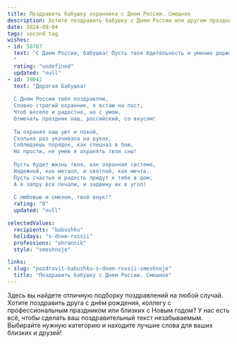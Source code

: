 ```yaml
---
title: Поздравить бабушку охранника с Днем России. Смешное
description: Хотите поздравить бабушку с Днем России или другим праздником? Наш ИИ создаст незабываемое поздравление, а вы обязательно выделитесь среди других.  
date: 2024-09-04
tags: second tag
wishes:
- id: 58787
  text: "С Днем России, бабушка! Пусть твоя бдительность и умение держать под контролем ситуацию будут не хуже, чем у самого опытного охранника. Никакие \"преступники\" - ни внуки, ни коты, не смогут подобраться к твоему спокойствию и благополучию! 🎉
  "
  rating: "undefined"
  updated: "null"
- id: 39042
  text: "Дорогая Бабушка!
  
  С Днем России тебя поздравляю,
  Словно строгий охранник, я встаю на пост,
  Чтоб весело и радостно, но с умом,
  Отмечать праздник наш, российский, со вкусом!
  
  Ты охраняя наш уют и покой,
  Сколько раз укачивала на руках,
  Соблюдаешь порядок, как спецназ в бою,
  Но прости, не умею я охранять твои сны!
  
  Пусть будет жизнь твоя, как охранная система,
  Надежной, как металл, и светлой, как мечта,
  Пусть счастье и радость придут к тебе в дом,
  А я запру все печали, и задвину их в угол!
  
  С любовью и смехом, твой внук!"
  rating: "0"
  updated: "null"

selectedValues:
  recipients: "babushku"
  holidays: "s-dnem-rossii"
  professions: "ohrannik"
  style: "smeshnoje"

links:
- slug: "pozdravit-babushku-s-dnem-rossii-smeshnoje"
  title: "Поздравить бабушку с Днем России. Смешное"
---
```


Здесь вы найдете отличную подборку поздравлений на любой случай. 
Хотите поздравить друга с днём рождения, коллегу с профессиональным праздником или близких с Новым годом? У нас есть всё, чтобы сделать ваш поздравительный текст незабываемым. Выбирайте нужную категорию и находите лучшие слова для ваших близких и друзей!
